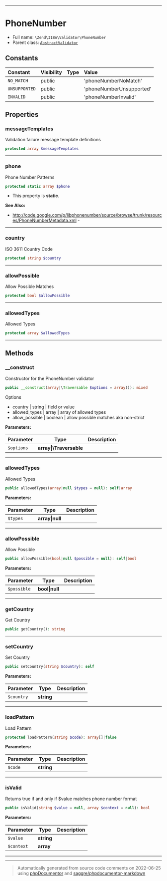 ***

# PhoneNumber





* Full name: `\Zend\I18n\Validator\PhoneNumber`
* Parent class: [`AbstractValidator`](../../Validator/AbstractValidator.md)


## Constants

| Constant | Visibility | Type | Value |
|:---------|:-----------|:-----|:------|
|`NO_MATCH`|public| |&#039;phoneNumberNoMatch&#039;|
|`UNSUPPORTED`|public| |&#039;phoneNumberUnsupported&#039;|
|`INVALID`|public| |&#039;phoneNumberInvalid&#039;|

## Properties


### messageTemplates

Validation failure message template definitions

```php
protected array $messageTemplates
```






***

### phone

Phone Number Patterns

```php
protected static array $phone
```



* This property is **static**.

**See Also:**

* http://code.google.com/p/libphonenumber/source/browse/trunk/resources/PhoneNumberMetadata.xml - 

***

### country

ISO 3611 Country Code

```php
protected string $country
```






***

### allowPossible

Allow Possible Matches

```php
protected bool $allowPossible
```






***

### allowedTypes

Allowed Types

```php
protected array $allowedTypes
```






***

## Methods


### __construct

Constructor for the PhoneNumber validator

```php
public __construct(array|\Traversable $options = array()): mixed
```

Options
- country | string | field or value
- allowed_types | array | array of allowed types
- allow_possible | boolean | allow possible matches aka non-strict






**Parameters:**

| Parameter | Type | Description |
|-----------|------|-------------|
| `$options` | **array&#124;\Traversable** |  |




***

### allowedTypes

Allowed Types

```php
public allowedTypes(array|null $types = null): self|array
```








**Parameters:**

| Parameter | Type | Description |
|-----------|------|-------------|
| `$types` | **array&#124;null** |  |




***

### allowPossible

Allow Possible

```php
public allowPossible(bool|null $possible = null): self|bool
```








**Parameters:**

| Parameter | Type | Description |
|-----------|------|-------------|
| `$possible` | **bool&#124;null** |  |




***

### getCountry

Get Country

```php
public getCountry(): string
```











***

### setCountry

Set Country

```php
public setCountry(string $country): self
```








**Parameters:**

| Parameter | Type | Description |
|-----------|------|-------------|
| `$country` | **string** |  |




***

### loadPattern

Load Pattern

```php
protected loadPattern(string $code): array[]|false
```








**Parameters:**

| Parameter | Type | Description |
|-----------|------|-------------|
| `$code` | **string** |  |




***

### isValid

Returns true if and only if $value matches phone number format

```php
public isValid(string $value = null, array $context = null): bool
```








**Parameters:**

| Parameter | Type | Description |
|-----------|------|-------------|
| `$value` | **string** |  |
| `$context` | **array** |  |




***


***
> Automatically generated from source code comments on 2022-06-25 using [phpDocumentor](http://www.phpdoc.org/) and [saggre/phpdocumentor-markdown](https://github.com/Saggre/phpDocumentor-markdown)
